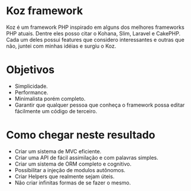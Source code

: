 Koz framework
===

Koz é um framework PHP inspirado em alguns dos melhores frameworks PHP atuais. Dentre eles posso citar o Kohana, Slim, Laravel e CakePHP.
Cada um deles possui features que considero interessantes e outras que não, juntei com minhas idéias e surgiu o Koz.

Objetivos
==

- Simplicidade.
- Performance.
- Minimalista porém completo.
- Garantir que qualquer pessoa que conheça o framework possa editar fácilmente um código de terceiro.

Como chegar neste resultado
==

- Criar um sistema de MVC eficiente.
- Criar uma API de fácil assimilação e com palavras simples.
- Criar um sistema de ORM completo e cognitivo.
- Possibilitar a injeção de modulos autônomos.
- Criar Helpers que realmente sejam úteis.
- Não criar infinitas formas de se fazer o mesmo.
